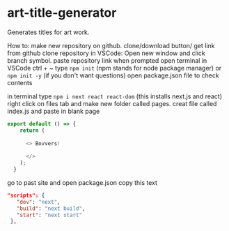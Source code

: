 # art-title-generator
Generates titles for art work.

How to:
make new repository on github. clone/download button/ get link from github
clone repository in VSCode: Open new window and click branch symbol. paste repository link when prompted
open terminal in VSCode ctrl + ~
type `npm init` (npm stands for node package manager)
or `npm init -y` (if you don't want questions)
open package.json file to check contents

in terminal type `npm i next react react-dom` (this installs next.js and react)
right click on files tab and make new folder called pages.
creat file called index.js and paste in blank page

```js
export default () => {
    return (
      
      <> Bovvers!
        
      </>
    );
  }
```
go to past site and open package.json copy this text
 ```json
 "scripts": {
    "dev": "next",
    "build": "next build",
    "start": "next start"
  },
  ```


